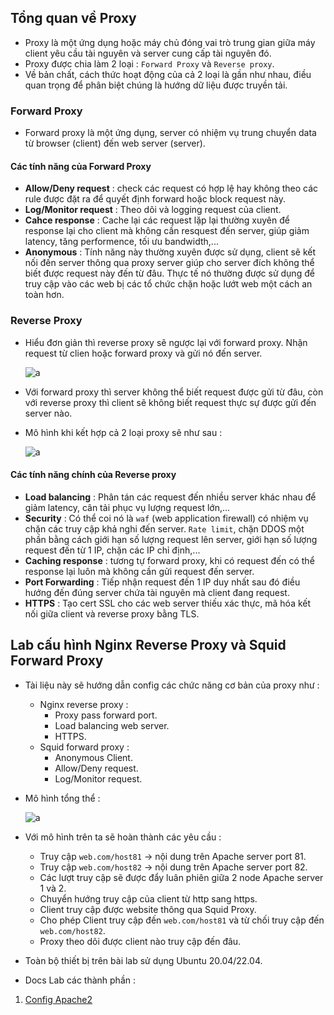 ## Tổng quan về Proxy

- Proxy là một ứng dụng hoặc máy chủ đóng vai trò trung gian giữa máy client yêu cầu tài nguyên và server cung cấp tài nguyên đó.
- Proxy được chia làm 2 loại : `Forward Proxy` và `Reverse proxy`.
- Về bản chất, cách thức hoạt động của cả 2 loại là gần như nhau, điều quan trọng để phân biệt chúng là hướng dữ liệu được truyền tải.

### Forward Proxy

- Forward proxy là một ứng dụng, server có nhiệm vụ trung chuyển data từ browser (client) đến web server (server).

#### Các tính năng của Forward Proxy

- **Allow/Deny request** : check các request có hợp lệ hay không theo các rule được đặt ra để quyết định forward hoặc block request này.
- **Log/Monitor request** : Theo dõi và logging request của client.
- **Cahce response** : Cache lại các request lặp lại thường xuyên để response lại cho client mà không cần resquest đến server, giúp giảm latency, tăng performence, tối ưu bandwidth,...
- **Anonymous** : Tính năng này thường xuyên được sử dụng, client sẽ kết nối đến server thông qua proxy server giúp cho server đích không thể biết được request này đến từ đâu. Thực tế nó thường được sử dụng để truy cập vào các web bị các tổ chức chặn hoặc lướt web một cách an toàn hơn.

### Reverse Proxy

- Hiểu đơn giản thì reverse proxy sẽ ngược lại với forward proxy. Nhận request từ clien hoặc forward proxy và gửi nó đến server.

    ![a](https://imgur.com/TwfwyxP.png)

- Với forward proxy thì server không thể biết request được gửi từ đâu, còn với reverse proxy thì client sẽ không biết request thực sự được gửi đến server nào.
- Mô hình khi kết hợp cả 2 loại proxy sẽ như sau :

    ![a](https://imgur.com/rF1qyP0.png)

#### Các tính năng chính của Reverse proxy

- **Load balancing** : Phân tán các request đến nhiều server khác nhau để giảm latency, cân tải phục vụ lượng request lớn,...
- **Security** : Có thể coi nó là `waf` (web application firewall) có nhiệm vụ chặn các truy cập khả nghi đến server. `Rate limit`, chặn DDOS một phần bằng cách giới hạn số lượng request lên server, giới hạn số lượng request đến từ 1 IP, chặn các IP chỉ định,...
- **Caching response** : tương tự forward proxy, khi có request đến có thể response lại luôn mà không cần gửi request đến server.
- **Port Forwarding** : Tiếp nhận request đến 1 IP duy nhất sau đó điều hướng đến đúng server chứa tài nguyên mà client đang request.
- **HTTPS** : Tạo cert SSL cho các web server thiếu xác thực, mã hóa kết nối giữa client và reverse proxy bằng TLS.


## Lab cấu hình Nginx Reverse Proxy và Squid Forward Proxy

- Tài liệu này sẽ hướng dẫn config các chức năng cơ bản của proxy như :
    - Nginx reverse proxy :
        - Proxy pass forward port.
        - Load balancing web server.
        - HTTPS.
    - Squid forward proxy :
        - Anonymous Client.
        - Allow/Deny request.
        - Log/Monitor request.

- Mô hình tổng thể :

    ![a](https://imgur.com/9Hqmmym.png)

- Với mô hình trên ta sẽ hoàn thành các yêu cầu :
    - Truy cập `web.com/host81` -> nội dung trên Apache server port 81.
    - Truy cập `web.com/host82` -> nội dung trên Apache server port 82.
    - Các lượt truy cập sẽ được đẩy luân phiên giữa 2 node Apache server 1 và 2.
    - Chuyển hướng truy cập của client từ http sang https.
    - Client truy cập được website thông qua Squid Proxy.
    - Cho phép Client truy cập đến `web.com/host81` và từ chối truy cập đến `web.com/host82`.
    - Proxy theo dõi được client nào truy cập đến đâu.
    
- Toàn bộ thiết bị trên bài lab sử dụng Ubuntu 20.04/22.04.
- Docs Lab các thành phần :

1. [Config Apache2](./Docs%20Lab/Config_Apache2.md)